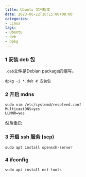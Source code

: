```yaml
---
title: Ubuntu 实用指南
date: 2023-06-22T16:15:00+08:00
categories: 
- Linux
tags:
- Ubuntu
- deb
- dpkg
---
```


### 1 安装 deb 包

`.deb`文件是Debian package的缩写。

```shell
dpkg -i *.deb # 安装包
```

### 2 开启 mdns

```shell
sudo vim /etc/systemd/resolved.conf
MulticastDNS=yes
LLMNR=yes
```

然后重启

### 3 开启 ssh 服务 (scp)

```shell
sudo apt install openssh-server
```

### 4 ifconfig

```shell
sudo apt install net-tools
```

